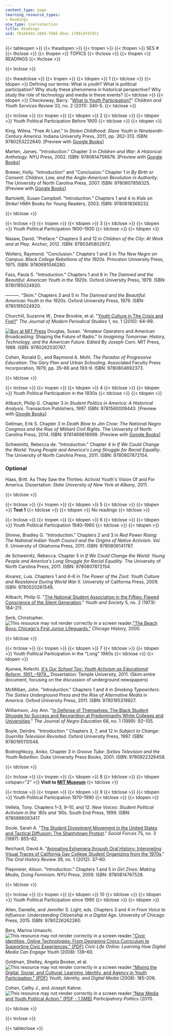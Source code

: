 ```yaml
---
content_type: page
learning_resource_types:
- Readings
ocw_type: CourseSection
title: Readings
uid: f01d6441-2665-fb66-8bec-178914fd7d12
---
```


{{< tableopen >}}
{{< theadopen >}}
{{< tropen >}}
{{< thopen >}}
SES #
{{< thclose >}}
{{< thopen >}}
TOPICS
{{< thclose >}}
{{< thopen >}}
READINGS
{{< thclose >}}

{{< trclose >}}

{{< theadclose >}}
{{< tropen >}}
{{< tdopen >}}
1
{{< tdclose >}}
{{< tdopen >}}
Defining our terms: What is youth? What is political participation? Why study these phenomena in historical perspective? Why study the role of technology and media in these events?
{{< tdclose >}}
{{< tdopen >}}
Checkoway, Barry. "[What Is Youth Participation?](http://dx.doi.org/10.1016/j.childyouth.2010.09.017)" _Children and Youth Services Review_ 33, no. 2 (2011): 340–5.
{{< tdclose >}}

{{< trclose >}}
{{< tropen >}}
{{< tdopen >}}
2
{{< tdclose >}}
{{< tdopen >}}
Youth Political Participation Before 1900
{{< tdclose >}}
{{< tdopen >}}


King, Wilma. "Free At Last." In _Stolen Childhood: Slave Youth in Nineteenth-Century America_. Indiana University Press, 2011, pp. 262–313. ISBN: 9780253222640. \[Preview with [Google Books](http://books.google.com/books?id=IKcQt7jOWC8C&pg=PA262=onepage)\]

Marten, James. "Introduction." Chapter 3 in _Children and War: A Historical Anthology_. NYU Press, 2002. ISBN: 9780814756676. \[Preview with [Google Books](http://books.google.com/books?id=ueBgyV7inJAC&pg=PA1=onepage)\]

Brewer, Holly. "Introduction" and "Conclusion." Chapter 1 in _By Birth or Consent: Children, Law, and the Anglo-American Revolution in Authority_. The University of North Carolina Press, 2007. ISBN: 9780807858325. \[Preview with [Google Books](http://books.google.com/books?id=haK_QUfZ6aUC&pg=PA1=onepage)\]

Bartoletti, Susan Campbell. "Introduction." Chapters 1 and 4 in _Kids on Strike!_ HMH Books for Young Readers, 2003. ISBN: 9780618369232.


{{< tdclose >}}

{{< trclose >}}
{{< tropen >}}
{{< tdopen >}}
3
{{< tdclose >}}
{{< tdopen >}}
Youth Political Participation 1900–1930
{{< tdclose >}}
{{< tdopen >}}


Nasaw, David. "Preface." Chapters 5 and 12 in _Children of the City: At Work and at Play_. Anchor, 2012. ISBN: 9780345802972.

Wolters, Raymond. "Conclusion." Chapters 1 and 3 in _The New Negro on Campus: Black College Rebellions of the 1920s_. Princeton University Press, 1975. ISBN: 9780691046280.

Fass, Paula S. "Introduction." Chapters 1 and 8 in _The Damned and the Beautiful: American Youth in the 1920s_. Oxford University Press, 1979. ISBN: 9780195024920.

———. "Skim." Chapters 3 and 5 in _The Damned and the Beautiful: American Youth in the 1920s_. Oxford University Press, 1979. ISBN: 9780195024920.

Churchill, Suzanne W., Drew Brookie, et al. "[Youth Culture in The Crisis and Fire!!](http://muse.jhu.edu/article/389441)" _The Journal of Modern Periodical Studies_ 1, no. 1 (2010): 64–99.

[![Buy at MIT Press](/images/mp_logo.gif)](https://mitpress.mit.edu/9780262530767) Douglas, Susan. "Amateur Operators and American Broadcasting: Shaping the Future of Radio." In _Imagining Tomorrow: History, Technology, and the American Future_. Edited By Joseph Corn. MIT Press, 1988. ISBN: 9780262530767.

Cohen, Ronald D., and Raymond A. Mohl. _The Paradox of Progressive Education: The Gary Plan and Urban Schooling_. Associated Faculty Press Incorporation, 1979, pp. 35–66 and 193–9. ISBN: 9780804692373.


{{< tdclose >}}

{{< trclose >}}
{{< tropen >}}
{{< tdopen >}}
4
{{< tdclose >}}
{{< tdopen >}}
Youth Political Participation in the 1930s
{{< tdclose >}}
{{< tdopen >}}


Altbach, Philip G. Chapter 3 in _Student Politics in America: A Historical Analysis_. Transaction Publishers, 1997. ISBN: 9781560009443. \[Preview with [Google Books](http://books.google.com/books?id=Ecc4o_dMz68C&pg=PA57=onepage)\]

Gellman, Erik S. Chapter 3 in _Death Blow to Jim Crow: The National Negro Congress and the Rise of Militant Civil Rights_. The University of North Carolina Press, 2014. ISBN: 9781469618999. \[Preview with [Google Books](http://books.google.com/books?id=rzKfzWZs5yYC&pg=PA109=onepage)\]

Schweinitz, Rebecca de. "Introduction." Chapter 4 in _If We Could Change the World: Young People and America's Long Struggle for Racial Equality_. The University of North Carolina Press, 2011. ISBN: 9780807872154.

### Optional

Haas, Britt. As They Saw the Thirties: Activist Youth's Vision Of and For America. Dissertation: _State University of New York at Albany_, 2011.


{{< tdclose >}}

{{< trclose >}}
{{< tropen >}}
{{< tdopen >}}
5
{{< tdclose >}}
{{< tdopen >}}
**Test 1**
{{< tdclose >}}
{{< tdopen >}}
No readings
{{< tdclose >}}

{{< trclose >}}
{{< tropen >}}
{{< tdopen >}}
6
{{< tdclose >}}
{{< tdopen >}}
Youth Political Participation 1940–1960
{{< tdclose >}}
{{< tdopen >}}


Shreve, Bradley G. "Introduction." Chapters 2 and 3 in _Red Power Rising: The National Indian Youth Council and the Origins of Native Activism. Vol. 5_. University of Oklahoma Press, 2011. ISBN: 9780806141787.

de Schweinitz, Rebecca. Chapter 5 in _If We Could Change the World: Young People and America's Long Struggle for Racial Equality_. The University of North Carolina Press, 2011. ISBN: 9780807872154.

Alvarez, Luis. Chapters 1 and 4–6 in _The Power of the Zoot: Youth Culture and Resistance During World War II_. University of California Press, 2009. ISBN: 9780520261549.

Altbach, Philip G. "[The National Student Association in the Fifties: Flawed Conscience of the Silent Generation](https://www.researchgate.net/publication/234566221_The_National_Student_Association_in_the_Fifties_Flawed_Conscience_of_the_Silent_Generation)." _Youth and Society_ 5, no. 2 (1973): 184–211.

Serb, Christopher. ![This resource may not render correctly in a screen reader.](/images/inacessible.gif)["The Beach Boys: Chicago's First Junior Lifeguards."](https://www.yumpu.com/en/document/view/43082447/the-beach-boys-chicagos-first-junior-lifeguards
            ) _Chicago History,_ 2000.


{{< tdclose >}}

{{< trclose >}}
{{< tropen >}}
{{< tdopen >}}
7
{{< tdclose >}}
{{< tdopen >}}
Youth Political Participation in the "Long" 1960s
{{< tdclose >}}
{{< tdopen >}}


Ajunwa, Kelechi. [_It's Our School Too: Youth Activism as Educational Reform, 1951__–1979._](http://cdm16002.contentdm.oclc.org/cdm/ref/collection/p245801coll10/id/150577) Dissertation: Temple University, 2011. (Skim entire document, focusing on the discussion of underground newspapers)

McMillian, John. "Introduction." Chapters 1 and 4 in _Smoking Typewriters: The Sixties Underground Press and the Rise of Alternative Media in America_. Oxford University Press, 2011. ISBN: 9780195319927.

Williamson, Joy Ann. "[In Defense of Themselves: The Black Student Struggle for Success and Recognition at Predominantly White Colleges and Universities](http://www.jstor.org/stable/2668212)." _The Journal of Negro Education_ 68, no. 1 (1999): 92–105.

Boyle, Deirdre. "Introduction." Chapters 3, 7, and 12 in _Subject to Change: Guerrilla Television Revisited_. Oxford University Press, 1997. ISBN: 9780195110548.

Bodroghkozy, Aniko. Chapter 3 in _Groove Tube: Sixties Television and the Youth Rebellion_. Duke University Press Books, 2001. ISBN: 9780822326458.


{{< tdclose >}}

{{< trclose >}}
{{< tropen >}}
{{< tdopen >}}
8
{{< tdclose >}}
{{< tdopen colspan="2" >}}
**Visit to [MIT Museum](http://web.mit.edu/museum/)** 
{{< tdclose >}}

{{< trclose >}}
{{< tropen >}}
{{< tdopen >}}
9
{{< tdclose >}}
{{< tdopen >}}
Youth Political Participation 1970–1990
{{< tdclose >}}
{{< tdopen >}}


Vellela, Tony. Chapters 1–3, 9–10, and 12. _New Voices: Student Political Activism in the '80s and '90s_. South End Press, 1999. ISBN: 9780896083417.

Soule, Sarah A. "[The Student Divestment Movement in the United States and Tactical Diffusion: The Shantytown Protest](http://www.jstor.org/stable/2580522)." _Social Forces_ 75, no. 3 (1997): 855–82.

Reichard, David A. "[Animating Ephemera through Oral History: Interpreting Visual Traces of California Gay College Student Organizing from the 1970s](http://dx.doi.org/10.1093/ohr/ohs042)." _The Oral History Review_ 39, no. 1 (2012): 37–60.

Piepmeier, Alison. "Introduction." Chapters 1 and 5 in _Girl Zines: Making Media, Doing Feminism_. NYU Press, 2009. ISBN: 9780814767528.


{{< tdclose >}}

{{< trclose >}}
{{< tropen >}}
{{< tdopen >}}
10
{{< tdclose >}}
{{< tdopen >}}
Youth Political Participation since 1990
{{< tdclose >}}
{{< tdopen >}}


Allen, Danielle, and Jennifer S. Light, eds. Chapters 3 and 4 in _From Voice to Influence: Understanding Citizenship in a Digital Age_. University of Chicago Press, 2015. ISBN: 9780226262260.

Bers, Marina Umaschi. ![This resource may not render correctly in a screen reader.](/images/inacessible.gif)["Civic Identities, Online Technologies: From Designing Civics Curriculum to Supporting Civic Experiences." (PDF)](https://ase.tufts.edu/Devtech/publications/CivicIdentityBers08.pdf) _Civic Life Online: Learning How Digital Media Can Engage Youth_ (2008): 139–60.

Goldman, Shelley, Angela Booker, et al. ![This resource may not render correctly in a screen reader.](/images/inacessible.gif)["Mixing the Digital, Social, and Cultural: Learning, Identity, and Agency in Youth Participation." (PDF)](http://sed.ucsd.edu/files/2015/02/2008-Goldman-Booker_McDermott.pdf) _Youth, Identity, and Digital Media_ (2008): 185–206.

Cohen, Cathy J., and Joseph Kahne. ![This resource may not render correctly in a screen reader.](/images/inacessible.gif)["New Media and Youth Political Action." (PDF - 1.5MB)](https://www.ncbi.nlm.nih.gov/pmc/articles/PMC7266648/) _Participatrory Politics_ (2011).


{{< tdclose >}}

{{< trclose >}}

{{< tableclose >}}